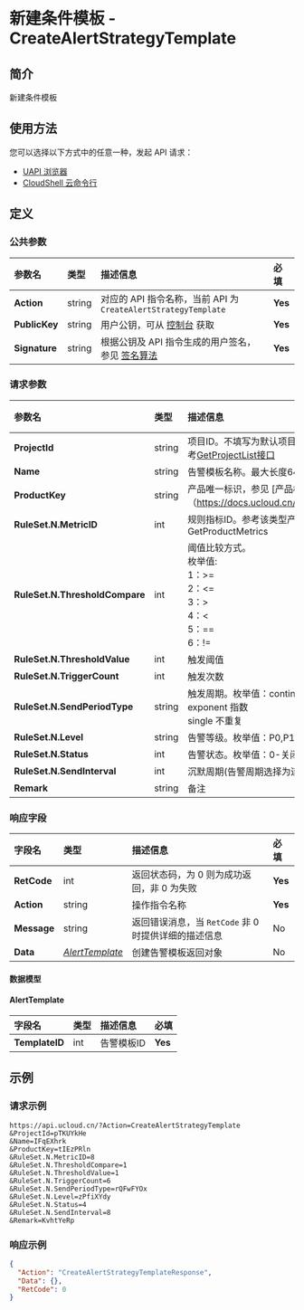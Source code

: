 # 新建条件模板 - CreateAlertStrategyTemplate

## 简介

新建条件模板






## 使用方法

您可以选择以下方式中的任意一种，发起 API 请求：
- [UAPI 浏览器](https://console.ucloud.cn/uapi/detail?id=CreateAlertStrategyTemplate)
- [CloudShell 云命令行](https://shell.ucloud.cn/)


## 定义

### 公共参数

| 参数名 | 类型 | 描述信息 | 必填 |
|:---|:---|:---|:---|
| **Action**     | string  | 对应的 API 指令名称，当前 API 为 `CreateAlertStrategyTemplate`                        | **Yes** |
| **PublicKey**  | string  | 用户公钥，可从 [控制台](https://console.ucloud.cn/uapi/apikey) 获取                                             | **Yes** |
| **Signature**  | string  | 根据公钥及 API 指令生成的用户签名，参见 [签名算法](api/summary/signature.md)  | **Yes** |

### 请求参数

| 参数名 | 类型 | 描述信息 | 必填 |
|:---|:---|:---|:---|
| **ProjectId** | string | 项目ID。不填写为默认项目，子帐号必须填写。 请参考[GetProjectList接口](https://docs.ucloud.cn/api/summary/get_project_list) |**Yes**|
| **Name** | string | 告警模板名称。最大长度64个字符 |**Yes**|
| **ProductKey** | string | 产品唯一标识，参见 [产品概览]<br />（https://docs.ucloud.cn/cloudwatch/metric/intro） |**Yes**|
| **RuleSet.N.MetricID** | int | 规则指标ID。参考该类型产品下返回的指标列表GetProductMetrics |**Yes**|
| **RuleSet.N.ThresholdCompare** | int | 阈值比较方式。<br />枚举值: <br />1：>= <br />2：<= <br />3：> <br />4：< <br />5：== <br />6：!= |**Yes**|
| **RuleSet.N.ThresholdValue** | int | 触发阈值 |**Yes**|
| **RuleSet.N.TriggerCount** | int | 触发次数 |**Yes**|
| **RuleSet.N.SendPeriodType** | string | 触发周期。枚举值：continuous连续 <br />exponent 指数 <br />single 不重复 |**Yes**|
| **RuleSet.N.Level** | string | 告警等级。枚举值：P0,P1,P2,P3 |**Yes**|
| **RuleSet.N.Status** | int | 告警状态。枚举值：0-关闭 1-开启 |**Yes**|
| **RuleSet.N.SendInterval** | int | 沉默周期(告警周期选择为连续时必填) |No|
| **Remark** | string | 备注 |No|

### 响应字段

| 字段名 | 类型 | 描述信息 | 必填 |
|:---|:---|:---|:---|
| **RetCode** | int | 返回状态码，为 0 则为成功返回，非 0 为失败 |**Yes**|
| **Action** | string | 操作指令名称 |**Yes**|
| **Message** | string | 返回错误消息，当 `RetCode` 非 0 时提供详细的描述信息 |No|
| **Data** | [*AlertTemplate*](#AlertTemplate) | 创建告警模板返回对象 |No|

#### 数据模型


#### AlertTemplate

| 字段名 | 类型 | 描述信息 | 必填 |
|:---|:---|:---|:---|
| **TemplateID** | int | 告警模板ID |**Yes**|

## 示例

### 请求示例
    
```
https://api.ucloud.cn/?Action=CreateAlertStrategyTemplate
&ProjectId=pTKUYkHe
&Name=IFqEXhrk
&ProductKey=tIEzPRln
&RuleSet.N.MetricID=8
&RuleSet.N.ThresholdCompare=1
&RuleSet.N.ThresholdValue=1
&RuleSet.N.TriggerCount=6
&RuleSet.N.SendPeriodType=rQFwFYOx
&RuleSet.N.Level=zPfiXYdy
&RuleSet.N.Status=4
&RuleSet.N.SendInterval=8
&Remark=KvhtYeRp
```

### 响应示例
    
```json
{
  "Action": "CreateAlertStrategyTemplateResponse",
  "Data": {},
  "RetCode": 0
}
```





